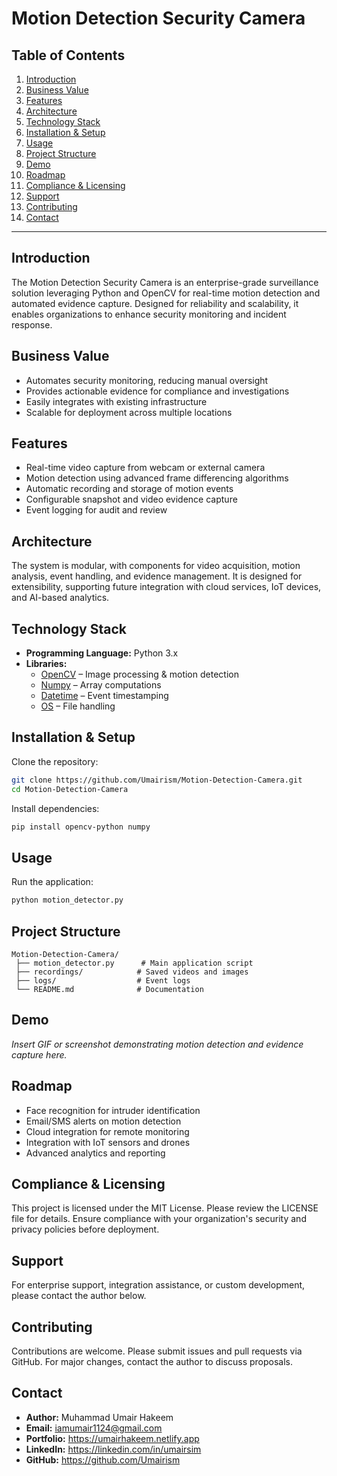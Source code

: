 
# Motion Detection Security Camera

## Table of Contents
1. [Introduction](#introduction)
2. [Business Value](#business-value)
3. [Features](#features)
4. [Architecture](#architecture)
5. [Technology Stack](#technology-stack)
6. [Installation & Setup](#installation--setup)
7. [Usage](#usage)
8. [Project Structure](#project-structure)
9. [Demo](#demo)
10. [Roadmap](#roadmap)
11. [Compliance & Licensing](#compliance--licensing)
12. [Support](#support)
13. [Contributing](#contributing)
14. [Contact](#contact)

---

## Introduction
The Motion Detection Security Camera is an enterprise-grade surveillance solution leveraging Python and OpenCV for real-time motion detection and automated evidence capture. Designed for reliability and scalability, it enables organizations to enhance security monitoring and incident response.

## Business Value
- Automates security monitoring, reducing manual oversight
- Provides actionable evidence for compliance and investigations
- Easily integrates with existing infrastructure
- Scalable for deployment across multiple locations

## Features
- Real-time video capture from webcam or external camera
- Motion detection using advanced frame differencing algorithms
- Automatic recording and storage of motion events
- Configurable snapshot and video evidence capture
- Event logging for audit and review

## Architecture
The system is modular, with components for video acquisition, motion analysis, event handling, and evidence management. It is designed for extensibility, supporting future integration with cloud services, IoT devices, and AI-based analytics.

## Technology Stack
- **Programming Language:** Python 3.x
- **Libraries:**
  - [OpenCV](https://opencv.org/) – Image processing & motion detection
  - [Numpy](https://numpy.org/) – Array computations
  - [Datetime](https://docs.python.org/3/library/datetime.html) – Event timestamping
  - [OS](https://docs.python.org/3/library/os.html) – File handling

## Installation & Setup
Clone the repository:
```bash
git clone https://github.com/Umairism/Motion-Detection-Camera.git
cd Motion-Detection-Camera
```

Install dependencies:
```bash
pip install opencv-python numpy
```

## Usage
Run the application:
```bash
python motion_detector.py
```


## Project Structure

```
Motion-Detection-Camera/
 ├── motion_detector.py      # Main application script
 ├── recordings/            # Saved videos and images
 ├── logs/                  # Event logs
 └── README.md              # Documentation
```

## Demo
*Insert GIF or screenshot demonstrating motion detection and evidence capture here.*

## Roadmap
- Face recognition for intruder identification
- Email/SMS alerts on motion detection
- Cloud integration for remote monitoring
- Integration with IoT sensors and drones
- Advanced analytics and reporting

## Compliance & Licensing
This project is licensed under the MIT License. Please review the LICENSE file for details. Ensure compliance with your organization's security and privacy policies before deployment.

## Support
For enterprise support, integration assistance, or custom development, please contact the author below.

## Contributing
Contributions are welcome. Please submit issues and pull requests via GitHub. For major changes, contact the author to discuss proposals.

## Contact
- **Author:** Muhammad Umair Hakeem
- **Email:** iamumair1124@gmail.com
- **Portfolio:** https://umairhakeem.netlify.app
- **LinkedIn:** https://linkedin.com/in/umairsim
- **GitHub:** https://github.com/Umairism
